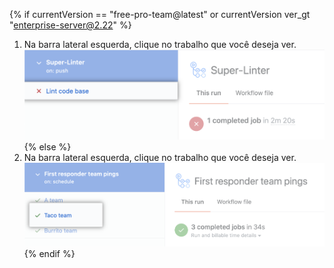 {% if currentVersion == "free-pro-team@latest" or currentVersion ver_gt "enterprise-server@2.22" %}
1. Na barra lateral esquerda, clique no trabalho que você deseja ver. ![Lint do trabalho do código-base](/assets/images/help/repository/superlinter-lint-code-base-job.png)
{% else %}
1. Na barra lateral esquerda, clique no trabalho que você deseja ver. ![Selecione um trabalho do fluxo de trabalho](/assets/images/help/repository/workflow-job.png)
{% endif %}